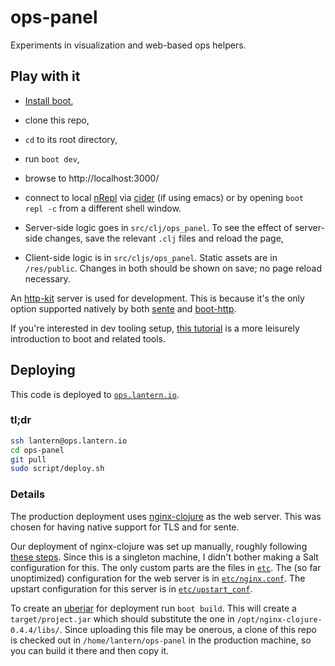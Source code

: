 # ops-panel

Experiments in visualization and web-based ops helpers.

## Play with it

- [Install boot](https://github.com/boot-clj/boot#install),

- clone this repo,

- `cd` to its root directory,

- run `boot dev`,

- browse to http://localhost:3000/

- connect to local [nRepl](https://github.com/clojure/tools.nrepl) via [cider](https://github.com/clojure-emacs/cider) (if using emacs) or by opening `boot repl -c` from a different shell window.

- Server-side logic goes in `src/clj/ops_panel`.  To see the effect of server-side changes, save the relevant `.clj` files and reload the page,

- Client-side logic is in `src/cljs/ops_panel`.  Static assets are in `/res/public`.  Changes in both should be shown on save; no page reload necessary.

An [http-kit](http://www.http-kit.org/) server is used for development.  This is because it's the only option supported natively by both [sente](https://github.com/ptaoussanis/sente) and [boot-http](https://github.com/pandeiro/boot-http).

If you're interested in dev tooling setup, [this tutorial](https://github.com/magomimmo/modern-cljs/blob/master/doc/second-edition/tutorial-01.md) is a more leisurely introduction to boot and related tools.

## Deploying

This code is deployed to [`ops.lantern.io`](http://ops.lantern.io).

### tl;dr

```bash
ssh lantern@ops.lantern.io
cd ops-panel
git pull
sudo script/deploy.sh
```

### Details

The production deployment uses [nginx-clojure](https://github.com/nginx-clojure/nginx-clojure) as the web server.  This was chosen for having native support for TLS and for sente.

Our deployment of nginx-clojure was set up manually, roughly following [these steps](https://github.com/nginx-clojure/nginx-clojure/tree/master/example-projects/clojure-web-example).  Since this is a singleton machine, I didn't bother making a Salt configuration for this.  The only custom parts are the files in [`etc`](https://github.com/getlantern/ops-panel/tree/master/etc).  The (so far unoptimized) configuration for the web server is in [`etc/nginx.conf`](https://github.com/getlantern/ops-panel/blob/master/etc/nginx.conf).  The upstart configuration for this server is in [`etc/upstart_conf`](https://github.com/getlantern/ops-panel/blob/master/etc/upstart_conf).

To create an [uberjar](http://stackoverflow.com/questions/11947037/what-is-an-uber-jar) for deployment run `boot build`.  This will create a `target/project.jar` which should substitute the one in `/opt/nginx-clojure-0.4.4/libs/`.  Since uploading this file may be onerous, a clone of this repo is checked out in `/home/lantern/ops-panel` in the production machine, so you can build it there and then copy it.
